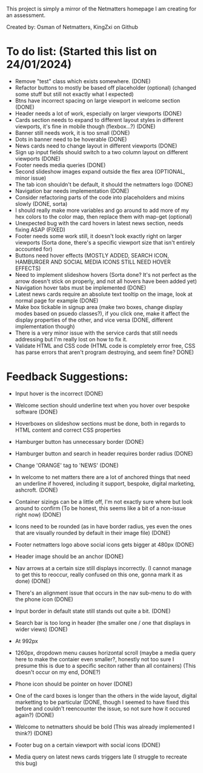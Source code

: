 This project is simply a mirror of the Netmatters homepage I am creating for an assessment.

Created by: Osman of Netmatters, KingZxi on Github

# To do list: (Started this list on 24/01/2024)

- Remove "test" class which exists somewhere. (DONE)
- Refactor buttons to mostly be based off placeholder (optional) (changed some stuff but still not exactly what I expected)
- Btns have incorrect spacing on large viewport in welcome section (DONE)
- Header needs a lot of work, especially on larger viewports (DONE)
- Cards section needs to expand to different layout styles in different viewports, it's fine in mobile though (flexbox...?) (DONE)
- Banner still needs work, it is too small (DONE)
- Dots in banner need to be hoverable (DONE)
- News cards need to change layout in different viewports (DONE)
- Sign up input fields should switch to a two column layout on different viewports (DONE)
- Footer needs media queries (DONE)
- Second slideshow images expand outside the flex area (OPTIONAL, minor issue)
- The tab icon shouldn't be default, it should the netmatters logo (DONE)
- Navigation bar needs implementation (DONE)
- Consider refactoring parts of the code into placeholders and mixins slowly (DONE, sorta)
- I should really make more variables and go around to add more of my hex colors to the color map, then replace them with map-get (optional)
- Unexpected bug with the card hovers in latest news section, needs fixing ASAP (FIXED)
- Footer needs some work still, it doesn't look exactly right on larger viewports (Sorta done, there's a specific viewport size that isn't entirely accounted for)
- Buttons need hover effects (MOSTLY ADDED, SEARCH ICON, HAMBURGER AND SOCIAL MEDIA ICONS STILL NEED HOVER EFFECTS)
- Need to implement slideshow hovers (Sorta done? It's not perfect as the arrow doesn't stick on properly, and not all hovers have been added yet)
- Navigation hover tabs must be implemented (DONE)
- Latest news cards require an absolute text tooltip on the image, look at normal page for example (DONE)
- Make box tickable in signup area (make two boxes, change display modes based on psuedo classes?), if you click one, make it affect the display properties of the other, and vice versa (DONE, different implementation though)
- There is a very minor issue with the service cards that still needs addressing but I'm really lost on how to fix it.
- Validate HTML and CSS code (HTML code is completely error free, CSS has parse errors that aren't program destroying, and seem fine? DONE)  

# Feedback Suggestions:

- Input hover is the incorrect (DONE)

- Welcome section should underline text when you hover over bespoke software (DONE)

- Hoverboxes on slideshow sections must be done, both in regards to HTML content and correct CSS properties

- Hamburger button has unnecessary border (DONE)

- Hamburger button and search in header requires border radius (DONE)

- Change 'ORANGE' tag to 'NEWS' (DONE)

- In welcome to net matters there are a lot of anchored things that need an underline if hovered, including it support, bespoke, digital marketing, ashcroft. (DONE)

- Container sizings can be a little off, I'm not exactly sure where but look around to confirm (To be honest, this seems like a bit of a non-issue right now) (DONE)

- Icons need to be rounded (as in have border radius, yes even the ones that are visually rounded by default in their image file) (DONE)

- Footer netmatters logo above social icons gets bigger at 480px (DONE)

- Header image should be an anchor (DONE)

- Nav arrows at a certain size still displays incorrectly. (I cannot manage to get this to reoccur, really confused on this one, gonna mark it as done)  (DONE)

- There's an alignment issue that occurs in the nav sub-menu to do with the phone icon (DONE)

- Input border in default state still stands out quite a bit. (DONE)

- Search bar is too long in header (the smaller one / one that displays in wider views) (DONE)

- At 992px
- 1260px, dropdown menu causes horizontal scroll (maybe a media query here to make the contaier even smaller?, honestly not too sure I presume this is due to a specific seciton rather than all containers) (This doesn't occur on my end, DONE?)

- Phone icon should be pointer on hover (DONE)

- One of the card boxes is longer than the others in the wide layout, digital marketting to be particular (DONE, though I seemed to have fixed this before and couldn't reencounter the issue, so not sure how it occured again?) (DONE)

- Welcome to netmatters should be bold (This was already implemented I think?) (DONE)

- Footer bug on a certain viewport with social icons (DONE)

- Media query on latest news cards triggers late (I struggle to recreate this bug)
